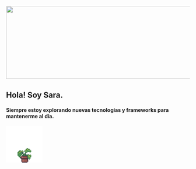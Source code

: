 <img src="https://github.com/SaraCorraless/Resource/blob/master/Images/Toyoi Yuuta_ La vida cotidiana japonesa en Gifs de 8 bits - Área Visual.gif" width="1000px" height="200px"/>

## Hola! Soy Sara. 
#### Siempre estoy explorando nuevas tecnologías y frameworks para mantenerme al día.
<img src="https://github.com/SaraCorraless/Resource/blob/master/Images/descarga.gif" width="100"/> 


<!--![Top Langs](https://github.com/SaraCorraless/Resource/blob/master/Images/dog8b.gif)>
